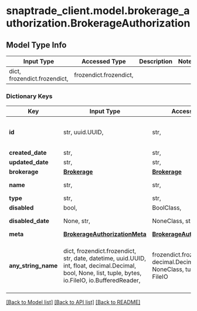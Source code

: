 # snaptrade_client.model.brokerage_authorization.BrokerageAuthorization

## Model Type Info
Input Type | Accessed Type | Description | Notes
------------ | ------------- | ------------- | -------------
dict, frozendict.frozendict,  | frozendict.frozendict,  |  | 

### Dictionary Keys
Key | Input Type | Accessed Type | Description | Notes
------------ | ------------- | ------------- | ------------- | -------------
**id** | str, uuid.UUID,  | str,  |  | [optional] value must be a uuid
**created_date** | str,  | str,  | Time | [optional] 
**updated_date** | str,  | str,  | Time | [optional] 
**brokerage** | [**Brokerage**](Brokerage.md) | [**Brokerage**](Brokerage.md) |  | [optional] 
**name** | str,  | str,  | Connection Name | [optional] 
**type** | str,  | str,  |  | [optional] 
**disabled** | bool,  | BoolClass,  |  | [optional] 
**disabled_date** | None, str,  | NoneClass, str,  | Disabled date | [optional] 
**meta** | [**BrokerageAuthorizationMeta**](BrokerageAuthorizationMeta.md) | [**BrokerageAuthorizationMeta**](BrokerageAuthorizationMeta.md) |  | [optional] 
**any_string_name** | dict, frozendict.frozendict, str, date, datetime, uuid.UUID, int, float, decimal.Decimal, bool, None, list, tuple, bytes, io.FileIO, io.BufferedReader,  | frozendict.frozendict, str, decimal.Decimal, BoolClass, NoneClass, tuple, bytes, FileIO | any string name can be used but the value must be the correct type | [optional]

[[Back to Model list]](../../README.md#documentation-for-models) [[Back to API list]](../../README.md#documentation-for-api-endpoints) [[Back to README]](../../README.md)

